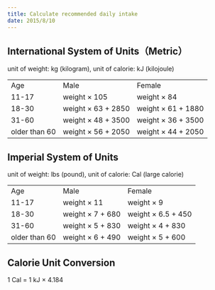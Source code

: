 ```yaml
---
title: Calculate recommended daily intake
date: 2015/8/10
---
```


## International System of Units（Metric）

unit of weight: kg (kilogram), unit of calorie: kJ (kilojoule)

<table>
	<tr>
		<td>Age</td>
		<td>Male</td>
		<td>Female</td>
	</tr>
	<tr>
		<td>11-17</td>
		<td>weight × 105</td>
		<td>weight × 84</td>
	</tr>
	<tr>
		<td>18-30</td>
		<td>weight × 63 + 2850</td>
		<td>weight × 61 + 1880</td>
	</tr>
	<tr>
		<td>31-60</td>
		<td>weight × 48 + 3500</td>
		<td>weight × 36 + 3500</td>
	</tr>
	<tr>
		<td>older than 60</td>
		<td>weight × 56 + 2050</td>
		<td>weight × 44 + 2050</td>
	</tr>
</table>

## Imperial System of Units

unit of weight: lbs (pound), unit of calorie: Cal (large calorie)

<table>
	<tr>
		<td>Age</td>
		<td>Male</td>
		<td>Female</td>
	</tr>
	<tr>
		<td>11-17</td>
		<td>weight × 11</td>
		<td>weight × 9</td>
	</tr>
	<tr>
		<td>18-30</td>
		<td>weight × 7 + 680</td>
		<td>weight × 6.5 + 450</td>
	</tr>
	<tr>
		<td>31-60</td>
		<td>weight × 5 + 830</td>
		<td>weight × 4 + 830</td>
	</tr>
	<tr>
		<td>older than 60</td>
		<td>weight × 6 + 490</td>
		<td>weight × 5 + 600</td>
	</tr>
</table>

## Calorie Unit Conversion

1 Cal =  1 kJ × 4.184
